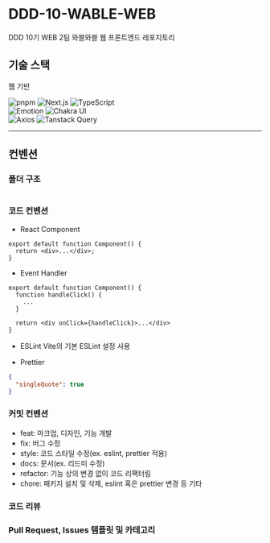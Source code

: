 # DDD-10-WABLE-WEB

DDD 10기 WEB 2팀 와블와블 웹 프론트엔드 레포지토리

## 기술 스택

웹 기반

![pnpm](https://img.shields.io/badge/pnpm-F69220?style=flat-square&logo=pnpm&logoColor=white) ![Next.js](https://img.shields.io/badge/Next.js-000000?style=flat-square&logo=Next.js&logoColor=white) ![TypeScript](https://img.shields.io/badge/TypeScript-3178C6?style=flat-square&logo=TypeScript&logoColor=white)  
![Emotion](https://img.shields.io/badge/👩‍🎤%20Emotion-hotpink?style=flat-square&) ![Chakra UI](https://img.shields.io/badge/Chakra%20UI-319795?style=flat-square&logo=ChakraUI&logoColor=white)  
![Axios](https://img.shields.io/badge/Axios-5A29E4?style=flat-square&logo=Axios&logoColor=white) ![Tanstack Query](https://img.shields.io/badge/Tanstack%20Query-FF4154?style=flat-square&logo=reactquery&logoColor=white)

---

## 컨벤션

### 폴더 구조

```

```

### 코드 컨벤션

- React Component

```tsx
export default function Component() {
  return <div>...</div>;
}
```

- Event Handler

```tsx
export default function Component() {
  function handleClick() {
    ...
  }

  return <div onClick={handleClick}>...</div>
}
```

- ESLint
  Vite의 기본 ESLint 설정 사용

- Prettier

```json
{
  "singleQuote": true
}
```

### 커밋 컨벤션

- feat: 마크업, 디자인, 기능 개발
- fix: 버그 수정
- style: 코드 스타일 수정(ex. eslint, prettier 적용)
- docs: 문서(ex. 리드미 수정)
- refactor: 기능 상의 변경 없이 코드 리팩터링
- chore: 패키지 설치 및 삭제, eslint 혹은 prettier 변경 등 기타

### 코드 리뷰

### Pull Request, Issues 템플릿 및 카테고리
